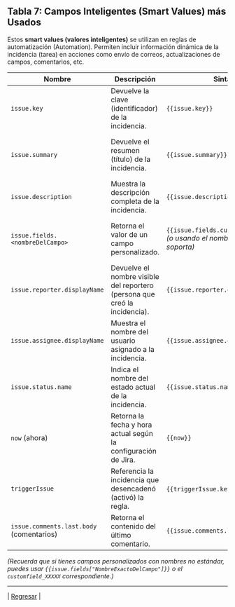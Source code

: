 ## **Tabla 7: Campos Inteligentes (Smart Values) más Usados**

Estos **smart values (valores inteligentes)** se utilizan en reglas de automatización (Automation). Permiten incluir información dinámica de la incidencia (tarea) en acciones como envío de correos, actualizaciones de campos, comentarios, etc.

| Nombre | Descripción | Sintaxis | Ejemplo |
| ----- | ----- | ----- | ----- |
| `issue.key` | Devuelve la clave (identificador) de la incidencia. | `{{issue.key}}` | **Uso en correo:** “La incidencia {{issue.key}} se ha cerrado”. Si la clave es `INV-123`, se mostrará “La incidencia INV-123 se ha cerrado”. |
| `issue.summary` | Devuelve el resumen (título) de la incidencia. | `{{issue.summary}}` | **Uso en correo:** “Título: {{issue.summary}}”. Si el resumen es “Analizar hipótesis inicial”, se mostrará “Título: Analizar hipótesis inicial”. |
| `issue.description` | Muestra la descripción completa de la incidencia. | `{{issue.description}}` | **Uso en correo:** “Descripción: {{issue.description}}”. Incluye todo el texto que el usuario haya escrito al crear la incidencia. |
| `issue.fields.<nombreDelCampo>` | Retorna el valor de un campo personalizado. | `{{issue.fields.customfield_XXXXX}}` *(o usando el nombre si Jira lo soporta)* | **Uso en correo:** `Teoría de Base: {{issue.fields.Teoría de Base}}` Si el campo se llama con un ID `customfield_10002`, usarías `{{issue.fields.customfield_10002}}`. |
| `issue.reporter.displayName` | Devuelve el nombre visible del reportero (persona que creó la incidencia). | `{{issue.reporter.displayName}}` | **Uso en correo:** “Reportado por: {{issue.reporter.displayName}}”. Si el usuario es “Carlos Pérez”, mostrará “Reportado por: Carlos Pérez”. |
| `issue.assignee.displayName` | Muestra el nombre del usuario asignado a la incidencia. | `{{issue.assignee.displayName}}` | **Uso en correo:** “Asignado a: {{issue.assignee.displayName}}”. |
| `issue.status.name` | Indica el nombre del estado actual de la incidencia. | `{{issue.status.name}}` | **Uso en correo:** “Estado actual: {{issue.status.name}}”. Mostrará, por ejemplo, “Formulada”, “Validada”, “Cerrada”, etc. |
| `now` (ahora) | Retorna la fecha y hora actual según la configuración de Jira. | `{{now}}` | **Uso en correo:** “Fecha de notificación: {{now}}”. Es útil para sellar con marca de tiempo. |
| `triggerIssue` | Referencia la incidencia que desencadenó (activó) la regla. | `{{triggerIssue.key}}` (para la clave) | **Uso en escenarios de subtareas**: Si la acción ocurre en una subtarea, `triggerIssue` se refiere a la incidencia padre. |
| `issue.comments.last.body` (comentarios) | Retorna el contenido del último comentario. | `{{issue.comments.last.body}}` | **Uso en correo:** “Último comentario: {{issue.comments.last.body}}”. |

*(Recuerda que si tienes campos personalizados con nombres no estándar, puedes usar `{{issue.fields["NombreExactoDelCampo"]}}` o el `customfield_XXXXX` correspondiente.)*

---
| [Regresar](./README.md) |